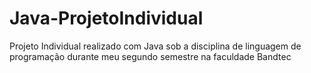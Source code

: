 # Java-ProjetoIndividual
Projeto Individual realizado com Java sob a disciplina de linguagem de programação durante meu segundo semestre na faculdade Bandtec
